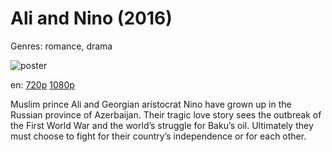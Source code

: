 # Ali and Nino (2016)

Genres: romance, drama

![poster](http://image.tmdb.org/t/p/w500/xtkl5Wryqn1v116cddyJNlxicje.jpg)

en:
  [720p](magnet:?xt=urn:btih:7C974ED25A4AB3A908D69D10CE09C391B18EE7B0&tr=udp://glotorrents.pw:6969/announce&tr=udp://tracker.opentrackr.org:1337/announce&tr=udp://torrent.gresille.org:80/announce&tr=udp://tracker.openbittorrent.com:80&tr=udp://tracker.coppersurfer.tk:6969&tr=udp://tracker.leechers-paradise.org:6969&tr=udp://p4p.arenabg.ch:1337&tr=udp://tracker.internetwarriors.net:1337)
  [1080p](magnet:?xt=urn:btih:6C7AA5483672FCE8DBDB6A43F2A15110A61604D0&tr=udp://glotorrents.pw:6969/announce&tr=udp://tracker.opentrackr.org:1337/announce&tr=udp://torrent.gresille.org:80/announce&tr=udp://tracker.openbittorrent.com:80&tr=udp://tracker.coppersurfer.tk:6969&tr=udp://tracker.leechers-paradise.org:6969&tr=udp://p4p.arenabg.ch:1337&tr=udp://tracker.internetwarriors.net:1337)
  


Muslim prince Ali and Georgian aristocrat Nino have grown up in the Russian province of Azerbaijan. Their tragic love story sees the outbreak of the First World War and the world’s struggle for Baku’s oil. Ultimately they must choose to fight for their country’s independence or for each other.